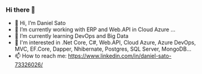 ### Hi there 👋

- 👋 Hi, I’m Daniel Sato
- 🔭 I’m currently working with ERP and Web.API in Cloud Azure ...
- 🌱 I’m currently learning DevOps and Big Data
- 👀 I'm interested in .Net Core, C#, Web.API, Cloud Azure, Azure DevOps, MVC, EF.Core, Dapper, Nhibernate, Postgres, SQL Server, MongoDB...
- 📫 How to reach me: https://www.linkedin.com/in/daniel-sato-73326026/

<!--
**danielsatto/danielsatto** is a ✨ _special_ ✨ repository because its `README.md` (this file) appears on your GitHub profile.

Here are some ideas to get you started:

- 🔭 I’m currently working on ...
- 🌱 I’m currently learning ...
- 👯 I’m looking to collaborate on ...
- 🤔 I’m looking for help with ...
- 💬 Ask me about ...
- 📫 How to reach me: ...
- 😄 Pronouns: ...
- ⚡ Fun fact: ...
-->
